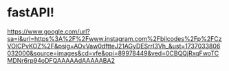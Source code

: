 # fastAPI!
https://www.google.com/url?sa=i&url=https%3A%2F%2Fwww.instagram.com%2Fbilcodes%2Fp%2FCzVOlCPvKOZ%2F&psig=AOvVaw0dftteJ21AGyDESrrI3Vh_&ust=1737033806032000&source=images&cd=vfe&opi=89978449&ved=0CBQQjRxqFwoTCMDNr6rp94oDFQAAAAAdAAAAABA2